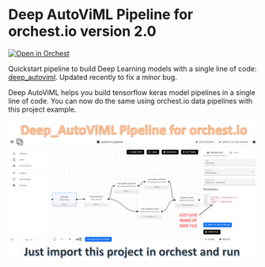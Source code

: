 # Deep AutoViML Pipeline for orchest.io version 2.0

[![Open in Orchest](https://github.com/orchest/orchest-examples/raw/main/imgs/open_in_orchest.svg)](https://cloud.orchest.io/?import_url=your-repo-url)

Quickstart pipeline to build Deep Learning models with a single line of code: [deep_autoviml](https://github.com/AutoViML/deep_autoviml). Updated recently to fix a minor bug.

Deep AutoViML helps you build tensorflow keras model pipelines in a single line of code. You can now do the same using orchest.io data pipelines with this project example.

![banner](deep_autoviml_orchest.png)
